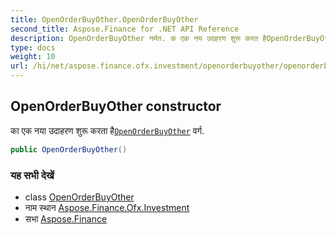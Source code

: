 ```yaml
---
title: OpenOrderBuyOther.OpenOrderBuyOther
second_title: Aspose.Finance for .NET API Reference
description: OpenOrderBuyOther नर्मत. क एक नय उदहरण शुरू करत हैOpenOrderBuyOther वर्ग.
type: docs
weight: 10
url: /hi/net/aspose.finance.ofx.investment/openorderbuyother/openorderbuyother/
---
```

## OpenOrderBuyOther constructor

का एक नया उदाहरण शुरू करता है[`OpenOrderBuyOther`](../) वर्ग.

```csharp
public OpenOrderBuyOther()
```

### यह सभी देखें

* class [OpenOrderBuyOther](../)
* नाम स्थान [Aspose.Finance.Ofx.Investment](../../openorderbuyother/)
* सभा [Aspose.Finance](../../../)


